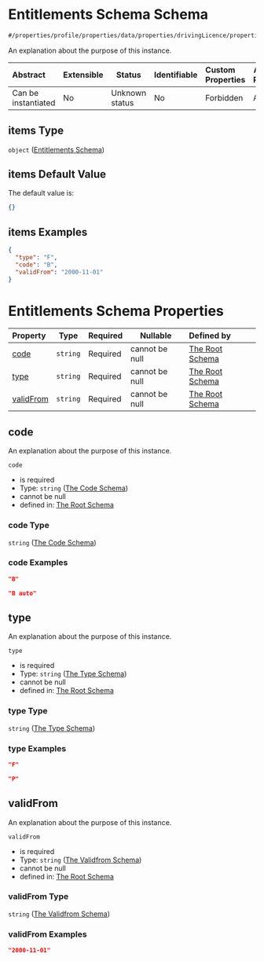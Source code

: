 # Entitlements Schema Schema

```txt
#/properties/profile/properties/data/properties/drivingLicence/properties/entitlements/items#/properties/profile/properties/data/properties/drivingLicence/properties/entitlements/items
```

An explanation about the purpose of this instance.


| Abstract            | Extensible | Status         | Identifiable | Custom Properties | Additional Properties | Access Restrictions | Defined In                                                                                       |
| :------------------ | ---------- | -------------- | ------------ | :---------------- | --------------------- | ------------------- | ------------------------------------------------------------------------------------------------ |
| Can be instantiated | No         | Unknown status | No           | Forbidden         | Allowed               | none                | [policy_transaction.schema.json\*](../out/policy_transaction.schema.json "open original schema") |

## items Type

`object` ([Entitlements Schema](policy_transaction-properties-the-profile-schema-properties-the-data-schema-properties-the-drivinglicence-schema-properties-entitlements-entitlements-schema.md))

## items Default Value

The default value is:

```json
{}
```

## items Examples

```json
{
  "type": "F",
  "code": "B",
  "validFrom": "2000-11-01"
}
```

# Entitlements Schema Properties

| Property                | Type     | Required | Nullable       | Defined by                                                                                                                                                                                                                                                                                                                                                                                                                                               |
| :---------------------- | -------- | -------- | -------------- | :------------------------------------------------------------------------------------------------------------------------------------------------------------------------------------------------------------------------------------------------------------------------------------------------------------------------------------------------------------------------------------------------------------------------------------------------------- |
| [code](#code)           | `string` | Required | cannot be null | [The Root Schema](policy_transaction-properties-the-profile-schema-properties-the-data-schema-properties-the-drivinglicence-schema-properties-entitlements-entitlements-schema-properties-the-code-schema.md "\#/properties/profile/properties/data/properties/drivingLicence/properties/entitlements/items/properties/code#/properties/profile/properties/data/properties/drivingLicence/properties/entitlements/items/properties/code")                |
| [type](#type)           | `string` | Required | cannot be null | [The Root Schema](policy_transaction-properties-the-profile-schema-properties-the-data-schema-properties-the-drivinglicence-schema-properties-entitlements-entitlements-schema-properties-the-type-schema.md "\#/properties/profile/properties/data/properties/drivingLicence/properties/entitlements/items/properties/type#/properties/profile/properties/data/properties/drivingLicence/properties/entitlements/items/properties/type")                |
| [validFrom](#validFrom) | `string` | Required | cannot be null | [The Root Schema](policy_transaction-properties-the-profile-schema-properties-the-data-schema-properties-the-drivinglicence-schema-properties-entitlements-entitlements-schema-properties-the-validfrom-schema.md "\#/properties/profile/properties/data/properties/drivingLicence/properties/entitlements/items/properties/validFrom#/properties/profile/properties/data/properties/drivingLicence/properties/entitlements/items/properties/validFrom") |

## code

An explanation about the purpose of this instance.


`code`

-   is required
-   Type: `string` ([The Code Schema](policy_transaction-properties-the-profile-schema-properties-the-data-schema-properties-the-drivinglicence-schema-properties-entitlements-entitlements-schema-properties-the-code-schema.md))
-   cannot be null
-   defined in: [The Root Schema](policy_transaction-properties-the-profile-schema-properties-the-data-schema-properties-the-drivinglicence-schema-properties-entitlements-entitlements-schema-properties-the-code-schema.md "\#/properties/profile/properties/data/properties/drivingLicence/properties/entitlements/items/properties/code#/properties/profile/properties/data/properties/drivingLicence/properties/entitlements/items/properties/code")

### code Type

`string` ([The Code Schema](policy_transaction-properties-the-profile-schema-properties-the-data-schema-properties-the-drivinglicence-schema-properties-entitlements-entitlements-schema-properties-the-code-schema.md))

### code Examples

```json
"B"
```

```json
"B auto"
```

## type

An explanation about the purpose of this instance.


`type`

-   is required
-   Type: `string` ([The Type Schema](policy_transaction-properties-the-profile-schema-properties-the-data-schema-properties-the-drivinglicence-schema-properties-entitlements-entitlements-schema-properties-the-type-schema.md))
-   cannot be null
-   defined in: [The Root Schema](policy_transaction-properties-the-profile-schema-properties-the-data-schema-properties-the-drivinglicence-schema-properties-entitlements-entitlements-schema-properties-the-type-schema.md "\#/properties/profile/properties/data/properties/drivingLicence/properties/entitlements/items/properties/type#/properties/profile/properties/data/properties/drivingLicence/properties/entitlements/items/properties/type")

### type Type

`string` ([The Type Schema](policy_transaction-properties-the-profile-schema-properties-the-data-schema-properties-the-drivinglicence-schema-properties-entitlements-entitlements-schema-properties-the-type-schema.md))

### type Examples

```json
"F"
```

```json
"P"
```

## validFrom

An explanation about the purpose of this instance.


`validFrom`

-   is required
-   Type: `string` ([The Validfrom Schema](policy_transaction-properties-the-profile-schema-properties-the-data-schema-properties-the-drivinglicence-schema-properties-entitlements-entitlements-schema-properties-the-validfrom-schema.md))
-   cannot be null
-   defined in: [The Root Schema](policy_transaction-properties-the-profile-schema-properties-the-data-schema-properties-the-drivinglicence-schema-properties-entitlements-entitlements-schema-properties-the-validfrom-schema.md "\#/properties/profile/properties/data/properties/drivingLicence/properties/entitlements/items/properties/validFrom#/properties/profile/properties/data/properties/drivingLicence/properties/entitlements/items/properties/validFrom")

### validFrom Type

`string` ([The Validfrom Schema](policy_transaction-properties-the-profile-schema-properties-the-data-schema-properties-the-drivinglicence-schema-properties-entitlements-entitlements-schema-properties-the-validfrom-schema.md))

### validFrom Examples

```json
"2000-11-01"
```
